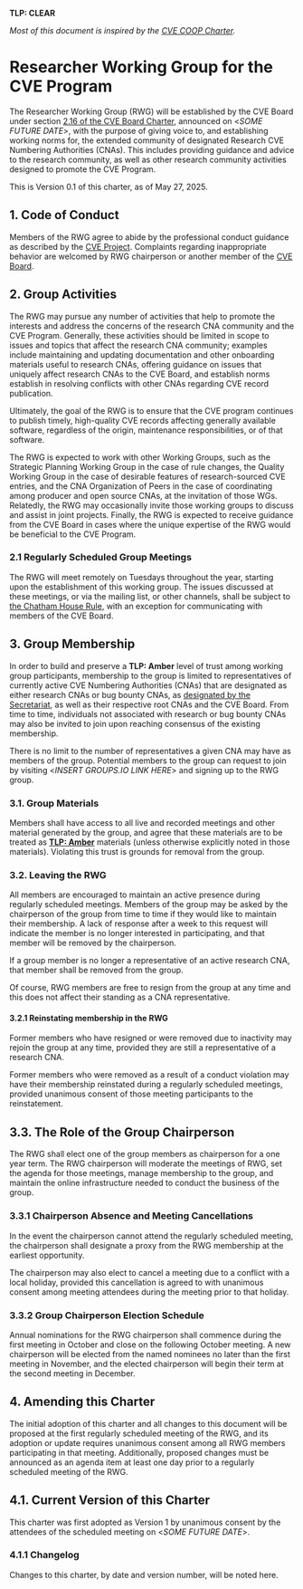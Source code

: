 **TLP: CLEAR**

*Most of this document is inspired by the [CVE COOP Charter](https://bit.ly/2WZzcBx).*

# Researcher Working Group for the CVE Program

The Researcher Working Group (RWG) will be established by the CVE Board under section [2.16 of the CVE Board Charter](http://cve.mitre.org/community/board/charter.html#working_groups), announced on <*SOME FUTURE DATE*>, with the purpose of giving voice to, and establishing working norms for, the extended community of designated Research CVE Numbering Authorities (CNAs). This includes providing guidance and advice to the research community, as well as other research community activities designed to promote the CVE Program.

This is Version 0.1 of this charter, as of May 27, 2025.

## 1. Code of Conduct

Members of the RWG agree to abide by the professional conduct guidance as described by the [CVE Project](https://www.cve.org/ResourcesSupport/AllResources/ProfessionalCodeOfConduct). Complaints regarding inappropriate behavior are welcomed by RWG chairperson or another member of the [CVE Board](https://cve.mitre.org/community/board/index.html#current_members).

## 2. Group Activities

The RWG may pursue any number of activities that help to promote the interests and address the concerns of the research CNA community and the CVE Program. Generally, these activities should be limited in scope to issues and topics that affect the research CNA community; examples include maintaining and updating documentation and other onboarding materials useful to research CNAs, offering guidance on issues that uniquely affect research CNAs to the CVE Board, and establish norms establish in resolving conflicts with other CNAs regarding CVE record publication.

Ultimately, the goal of the RWG is to ensure that the CVE program continues to publish timely, high-quality CVE records affecting generally available software, regardless of the origin, maintenance responsibilities, or  of that software.

The RWG is expected to work with other Working Groups, such as the Strategic Planning Working Group in the case of rule changes, the Quality Working Group in the case of desirable features of research-sourced CVE entries, and the CNA Organization of Peers in the case of coordinating among producer and open source CNAs, at the invitation of those WGs. Relatedly, the RWG may occasionally invite those working groups to discuss and assist in joint projects. Finally, the RWG is expected to receive guidance from the CVE Board in cases where the unique expertise of the RWG would be beneficial to the CVE Program.

### 2.1 Regularly Scheduled Group Meetings

The RWG will meet remotely on Tuesdays throughout the year, starting upon the establishment of this working group. The issues discussed at these meetings, or via the mailing list, or other channels, shall be subject to [the Chatham House Rule](https://en.wikipedia.org/wiki/Chatham_House_Rule#The_rule), with an exception for communicating with members of the CVE Board.

## 3. Group Membership

In order to build and preserve a **TLP: Amber** level of trust among working group participants, membership to the group is limited to representatives of currently active CVE Numbering Authorities (CNAs) that are designated as either research CNAs or bug bounty CNAs, as [designated by the Secretariat](https://www.cve.org/ProgramOrganization/CNAs), as well as their respective root CNAs and the CVE Board. From time to time, individuals not associated with research or bug bounty CNAs may also be invited to join upon reaching consensus of the existing membership.

There is no limit to the number of representatives a given CNA may have as members of the group. Potential members to the group can request to join by visiting <*INSERT GROUPS.IO LINK HERE*> and signing up to the RWG group.
### 3.1. Group Materials

Members shall have access to all live and recorded meetings and other material generated by the group, and agree that these materials are to be treated as **[TLP: Amber](https://www.us-cert.gov/tlp)** materials (unless otherwise explicitly noted in those materials). Violating this trust is grounds for removal from the group.
### 3.2. Leaving the RWG

All members are encouraged to maintain an active presence during regularly scheduled meetings. Members of the group may be asked by the chairperson of the group from time to time if they would like to maintain their membership. A lack of response after a week to this request will indicate the member is no longer interested in participating, and that member will be removed by the chairperson.

If a group member is no longer a representative of an active research CNA, that member shall be removed from the group.

Of course, RWG members are free to resign from the group at any time and this does not affect their standing as a CNA representative.

#### 3.2.1 Reinstating membership in the RWG

Former members who have resigned or were removed due to inactivity may rejoin the group at any time, provided they are still a representative of a research CNA.

Former members who were removed as a result of a conduct violation may have their membership reinstated during a regularly scheduled meetings, provided unanimous consent of those meeting participants to the reinstatement.

## 3.3. The Role of the Group Chairperson

The RWG shall elect one of the group members as chairperson for a one year term. The RWG chairperson will moderate the meetings of RWG, set the agenda for those meetings, manage membership to the group, and maintain the online infrastructure needed to conduct the business of the group.

### 3.3.1 Chairperson Absence and Meeting Cancellations

In the event the chairperson cannot attend the regularly scheduled meeting, the chairperson shall designate a proxy from the RWG membership at the earliest opportunity.

The chairperson may also elect to cancel a meeting due to a conflict with a local holiday, provided this cancellation is agreed to with unanimous consent among meeting attendees during the meeting prior to that holiday.

### 3.3.2 Group Chairperson Election Schedule

Annual nominations for the RWG chairperson shall commence during the first meeting in October and close on the following October meeting. A new chairperson will be elected from the named nominees no later than the first meeting in November, and the elected chairperson will begin their term at the second meeting in December.
## 4. Amending this Charter

The initial adoption of this charter and all changes to this document will be proposed at the first regularly scheduled meeting of the RWG, and its adoption or update requires unanimous consent among all RWG members participating in that meeting. Additionally, proposed changes must be announced as an agenda item at least one day prior to a regularly scheduled meeting of the RWG.

## 4.1. Current Version of this Charter

This charter was first adopted as Version 1 by unanimous consent by the attendees of the scheduled meeting on <*SOME FUTURE DATE*>.

### 4.1.1 Changelog

Changes to this charter, by date and version number, will be noted here.
